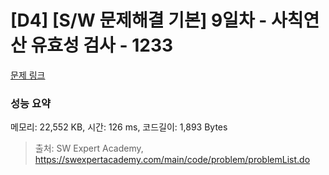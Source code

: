 # [D4] [S/W 문제해결 기본] 9일차 - 사칙연산 유효성 검사 - 1233 

[문제 링크](https://swexpertacademy.com/main/code/problem/problemDetail.do?contestProbId=AV141176AIwCFAYD) 

### 성능 요약

메모리: 22,552 KB, 시간: 126 ms, 코드길이: 1,893 Bytes



> 출처: SW Expert Academy, https://swexpertacademy.com/main/code/problem/problemList.do